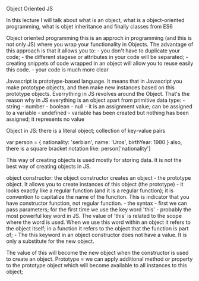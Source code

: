 Object Oriented JS

In this lecture I will talk about what is an object, what is a object-oriented programming, what is objet inheritance and finally classes from ES6

Object oriented programming this is an approch in programming (and this is not only JS) where you wrap your functionality in Objects. The advantage of this approach is that it allows you to: - you don't have to duplicate your code; - the different stagese or attributes in your code will be separated; - creating snippets of code wrapped in an object will allow you to reuse easily this code. - your code is much more clear

Javascript is prototype-based language. It means that in Javascript you make prototype objects, and then make new instances based on this prototype objects. Everrything in JS revolves around the Object. That's the reason why in JS everything is an object apart from primitive data type: - string - number - boolean - null - it is an assignment value; can be assigned to a variable - undefined - variable has been created but nothing has been assigned; it represents no value

Object in JS: there is a literal object; collection of key-value pairs

var person = { nationality: 'serbian', name: 'Uros', birthYear: 1980 } also, there is a square bracket notation like: person['nationality']

This way of creating objects is used mostly for storing data. It is not the best way of creating objects in JS.

object constructor: the object constructor creates an object - the prototype object. It allows you to create instances of this object (the prototype) - it looks exactly like a regular function (and it is a regular function); it is convention to capitalize the name of the funciton. This is indicator that you have constructor function, not regular function. - the syntax - first we can pass parameters; for the first time we use the key word 'this' - probably the most powerful key word in JS. The value of 'this' is related to the scope where the word is used. When we use this word within an object it refers to the object itself; in a function it refers to the object that the function is part of; - The this keyword in an object constructor does not have a value. It is only a substitute for the new object.

The value of this will become the new object when the constructor is used to create an object.
Prototype = we can apply additional method or property to the prototype object which will become available to all instances to this object;
